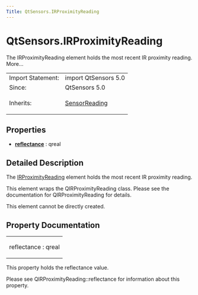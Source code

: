 ```yaml
---
Title: QtSensors.IRProximityReading
---
```


# QtSensors.IRProximityReading

<span class="subtitle"></span>
<!-- $$$IRProximityReading-brief -->
<p>The IRProximityReading element holds the most recent IR proximity reading. More...</p>
<!-- @@@IRProximityReading -->
<table class="alignedsummary">
<tr><td class="memItemLeft rightAlign topAlign"> Import Statement:</td><td class="memItemRight bottomAlign"> import QtSensors 5.0</td></tr><tr><td class="memItemLeft rightAlign topAlign"> Since:</td><td class="memItemRight bottomAlign">  QtSensors 5.0</td></tr><tr><td class="memItemLeft rightAlign topAlign"> Inherits:</td><td class="memItemRight bottomAlign"> <p><a href="QtSensors.SensorReading.md">SensorReading</a></p>
</td></tr></table><ul>
</ul>
<h2 id="properties">Properties</h2>
<ul>
<li class="fn"><b><b><a href="#reflectance-prop">reflectance</a></b></b> : qreal</li>
</ul>
<!-- $$$IRProximityReading-description -->
<h2 id="details">Detailed Description</h2>
</p>
<p>The <a href="index.html">IRProximityReading</a> element holds the most recent IR proximity reading.</p>
<p>This element wraps the QIRProximityReading class. Please see the documentation for QIRProximityReading for details.</p>
<p>This element cannot be directly created.</p>
<!-- @@@IRProximityReading -->
<h2>Property Documentation</h2>
<!-- $$$reflectance -->
<table class="qmlname"><tr valign="top" id="reflectance-prop"><td class="tblQmlPropNode"><p><span class="name">reflectance</span> : <span class="type">qreal</span></p></td></tr></table><p>This property holds the reflectance value.</p>
<p>Please see QIRProximityReading::reflectance for information about this property.</p>
<!-- @@@reflectance -->
<br/>
